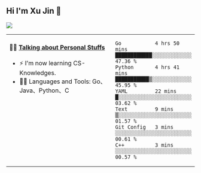 
## Hi I'm Xu Jin 👋
![](https://komarev.com/ghpvc/?username=jiayouxujin&color=brightgreen&label=PROFILE+VIEWS)



<table align="center">
<tr>
<td valign="top" width="60%">

#### 🏋️‍♀️ <a href="https://github.com/jiayouxujin" target="_blank">Talking about Personal Stuffs</a>
<!-- recent_releases starts -->

- ⚡  I'm now learning CS-Knowledges.  
- 🏊‍♂️ Languages and Tools: Go、Java、Python、C
<!-- recent_releases ends -->
</td>
<td>
 
<!--START_SECTION:waka-->

```text
Go           4 hrs 50 mins   ████████████░░░░░░░░░░░░░   47.36 %
Python       4 hrs 41 mins   ███████████▒░░░░░░░░░░░░░   45.95 %
YAML         22 mins         █░░░░░░░░░░░░░░░░░░░░░░░░   03.62 %
Text         9 mins          ▒░░░░░░░░░░░░░░░░░░░░░░░░   01.57 %
Git Config   3 mins          ░░░░░░░░░░░░░░░░░░░░░░░░░   00.61 %
C++          3 mins          ░░░░░░░░░░░░░░░░░░░░░░░░░   00.57 %
```

<!--END_SECTION:waka-->
 
</td>
</tr>
</table>





